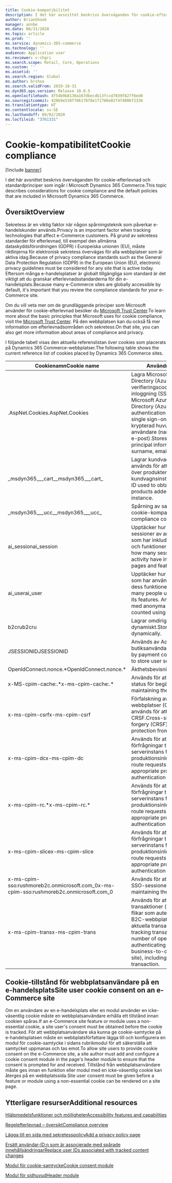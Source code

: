```yaml
---
title: Cookie-kompatibilitet
description: I det här avsnittet beskrivs överväganden för cookie-efterlevnad och standardprinciper som ingår i Microsoft Dynamics 365 Commerce.
author: BrianShook
manager: annbe
ms.date: 08/31/2020
ms.topic: article
ms.prod: ''
ms.service: dynamics-365-commerce
ms.technology: ''
audience: Application user
ms.reviewer: v-chgri
ms.search.scope: Retail, Core, Operations
ms.custom: ''
ms.assetid: ''
ms.search.region: Global
ms.author: brshoo
ms.search.validFrom: 2019-10-31
ms.dyn365.ops.version: Release 10.0.5
ms.openlocfilehash: 4f54b9b8130a167dbecdb13fccd7039f827f6ed0
ms.sourcegitcommit: 420b9e538f706178f8e1f2786e02f4f400bf2336
ms.translationtype: HT
ms.contentlocale: sv-SE
ms.lasthandoff: 09/02/2020
ms.locfileid: "3761331"
---
```

# <a name="cookie-compliance"></a><span data-ttu-id="e3bdd-103">Cookie-kompatibilitet</span><span class="sxs-lookup"><span data-stu-id="e3bdd-103">Cookie compliance</span></span>

[!include [banner](includes/banner.md)]

<span data-ttu-id="e3bdd-104">I det här avsnittet beskrivs överväganden för cookie-efterlevnad och standardprinciper som ingår i Microsoft Dynamics 365 Commerce.</span><span class="sxs-lookup"><span data-stu-id="e3bdd-104">This topic describes considerations for cookie compliance and the default policies that are included in Microsoft Dynamics 365 Commerce.</span></span>

## <a name="overview"></a><span data-ttu-id="e3bdd-105">Översikt</span><span class="sxs-lookup"><span data-stu-id="e3bdd-105">Overview</span></span>

<span data-ttu-id="e3bdd-106">Sekretess är en viktig faktor när någon spårningsteknik som påverkar e-handelskunder används.</span><span class="sxs-lookup"><span data-stu-id="e3bdd-106">Privacy is an important factor when tracking technologies that affect e-Commerce customers.</span></span> <span data-ttu-id="e3bdd-107">På grund av sekretess standarder för efterlevnad, till exempel den allmänna dataskyddsförordningen (GDPR) i Europeiska unionen (EU), måste riktlinjerna för elektronisk sekretess övervägas för alla webbplatser som är aktiva idag.</span><span class="sxs-lookup"><span data-stu-id="e3bdd-107">Because of privacy compliance standards such as the General Data Protection Regulation (GDPR) in the European Union (EU), electronic privacy guidelines must be considered for any site that is active today.</span></span> <span data-ttu-id="e3bdd-108">Eftersom många e-handelsplatser är globalt tillgängliga som standard är det viktigt att du granskar efterlevnadsstandarderna för din e-handelsplats.</span><span class="sxs-lookup"><span data-stu-id="e3bdd-108">Because many e-Commerce sites are globally accessible by default, it's important that you review the compliance standards for your e-Commerce site.</span></span>

<span data-ttu-id="e3bdd-109">Om du vill veta mer om de grundläggande principer som Microsoft använder för cookie-efterlevnad besöker du [Microsoft Trust Center](https://www.microsoft.com/trust-center).</span><span class="sxs-lookup"><span data-stu-id="e3bdd-109">To learn more about the basic principles that Microsoft uses for cookie compliance, visit the [Microsoft Trust Center](https://www.microsoft.com/trust-center).</span></span> <span data-ttu-id="e3bdd-110">På den webbplatsen kan du också få mer information om efterlevnadsområden och sekretess.</span><span class="sxs-lookup"><span data-stu-id="e3bdd-110">On that site, you can also get more information about areas of compliance and privacy.</span></span>

<span data-ttu-id="e3bdd-111">I följande tabell visas den aktuella referenslistan över cookies som placerats på Dynamics 365 Commerce-webbplatser.</span><span class="sxs-lookup"><span data-stu-id="e3bdd-111">The following table shows the current reference list of cookies placed by Dynamics 365 Commerce sites.</span></span>

| <span data-ttu-id="e3bdd-112">Cookienamn</span><span class="sxs-lookup"><span data-stu-id="e3bdd-112">Cookie name</span></span>                               | <span data-ttu-id="e3bdd-113">Användning</span><span class="sxs-lookup"><span data-stu-id="e3bdd-113">Usage</span></span>                                                        |
| ------------------------------------------- | ------------------------------------------------------------ |
| <span data-ttu-id="e3bdd-114">.AspNet.Cookies</span><span class="sxs-lookup"><span data-stu-id="e3bdd-114">.AspNet.Cookies</span></span>                             | <span data-ttu-id="e3bdd-115">Lagra Microsoft Azure Active Directory (Azure AD)-verifieringscookies för enkel inloggning (SSO).</span><span class="sxs-lookup"><span data-stu-id="e3bdd-115">Store Microsoft Azure Active Directory (Azure AD) authentication cookies for single sign-on (SSO).</span></span> <span data-ttu-id="e3bdd-116">Lagrar krypterad huvudinformation för användare (namn, efternamn, e-post).</span><span class="sxs-lookup"><span data-stu-id="e3bdd-116">Stores encrypted user principal information (name, surname, email).</span></span> |
| <span data-ttu-id="e3bdd-117">&#95;msdyn365___cart&#95;</span><span class="sxs-lookup"><span data-stu-id="e3bdd-117">&#95;msdyn365___cart&#95;</span></span>                           | <span data-ttu-id="e3bdd-118">Lagrar kundvagns-ID som används för att hämta listan över produkter som lagts till i kundvagnsinstansen.</span><span class="sxs-lookup"><span data-stu-id="e3bdd-118">Store cart ID used to obtain list of products added to cart instance.</span></span> |
| <span data-ttu-id="e3bdd-119">&#95;msdyn365___ucc&#95;</span><span class="sxs-lookup"><span data-stu-id="e3bdd-119">&#95;msdyn365___ucc&#95;</span></span>                            | <span data-ttu-id="e3bdd-120">Spårning av samtycket till cookie-kompatibilitet.</span><span class="sxs-lookup"><span data-stu-id="e3bdd-120">Cookie compliance consent tracking.</span></span>                          |
| <span data-ttu-id="e3bdd-121">ai_session</span><span class="sxs-lookup"><span data-stu-id="e3bdd-121">ai_session</span></span>                                  | <span data-ttu-id="e3bdd-122">Upptäcker hur många sessioner av användaraktivitet som har inkluderat vissa sidor och funktioner i appen.</span><span class="sxs-lookup"><span data-stu-id="e3bdd-122">Detects how many sessions of user activity have included certain pages and features of the app.</span></span> |
| <span data-ttu-id="e3bdd-123">ai_user</span><span class="sxs-lookup"><span data-stu-id="e3bdd-123">ai_user</span></span>                                     | <span data-ttu-id="e3bdd-124">Upptäcker hur många personer som har använt appen och dess funktioner.</span><span class="sxs-lookup"><span data-stu-id="e3bdd-124">Detects how many people used the app and its features.</span></span> <span data-ttu-id="e3bdd-125">Användare räknas med anonyma ID:n.</span><span class="sxs-lookup"><span data-stu-id="e3bdd-125">Users are counted using anonymous IDs.</span></span> |
| <span data-ttu-id="e3bdd-126">b2cru</span><span class="sxs-lookup"><span data-stu-id="e3bdd-126">b2cru</span></span>                                       | <span data-ttu-id="e3bdd-127">Lagrar omdirigerings-URL dynamiskt.</span><span class="sxs-lookup"><span data-stu-id="e3bdd-127">Stores redirect URL dynamically.</span></span>                              |
| <span data-ttu-id="e3bdd-128">JSESSIONID</span><span class="sxs-lookup"><span data-stu-id="e3bdd-128">JSESSIONID</span></span>                                  | <span data-ttu-id="e3bdd-129">Används av Adyen-butiksanvändarsession.</span><span class="sxs-lookup"><span data-stu-id="e3bdd-129">Used by payment connector Adyen to store user session.</span></span>       |
| <span data-ttu-id="e3bdd-130">OpenIdConnect.nonce.&#42;</span><span class="sxs-lookup"><span data-stu-id="e3bdd-130">OpenIdConnect.nonce.&#42;</span></span>                       | <span data-ttu-id="e3bdd-131">Äkthetsbevisning</span><span class="sxs-lookup"><span data-stu-id="e3bdd-131">Authentication</span></span>                                               |
| <span data-ttu-id="e3bdd-132">x-MS-cpim-cache:.&#42;</span><span class="sxs-lookup"><span data-stu-id="e3bdd-132">x-ms-cpim-cache:.&#42;</span></span>                          | <span data-ttu-id="e3bdd-133">Används för att underhålla status för begäran.</span><span class="sxs-lookup"><span data-stu-id="e3bdd-133">Used for maintaining the request state.</span></span>                      |
| <span data-ttu-id="e3bdd-134">x-ms-cpim-csrf</span><span class="sxs-lookup"><span data-stu-id="e3bdd-134">x-ms-cpim-csrf</span></span>                              | <span data-ttu-id="e3bdd-135">Förfalskning av begäran mellan webbplatser (CRSF) som används för att skydda från CRSF.</span><span class="sxs-lookup"><span data-stu-id="e3bdd-135">Cross-site request forgery (CRSF) token used for protection from CRSF.</span></span>     |
| <span data-ttu-id="e3bdd-136">x-ms-cpim-dc</span><span class="sxs-lookup"><span data-stu-id="e3bdd-136">x-ms-cpim-dc</span></span>                                | <span data-ttu-id="e3bdd-137">Används för att dirigera förfrågningar till en lämplig serverinstans för produktionsinleverans.</span><span class="sxs-lookup"><span data-stu-id="e3bdd-137">Used to route requests to the appropriate production authentication server instance.</span></span> |
| <span data-ttu-id="e3bdd-138">x-ms-cpim-rc.&#42;</span><span class="sxs-lookup"><span data-stu-id="e3bdd-138">x-ms-cpim-rc.&#42;</span></span>                              | <span data-ttu-id="e3bdd-139">Används för att dirigera förfrågningar till en lämplig serverinstans för produktionsinleverans.</span><span class="sxs-lookup"><span data-stu-id="e3bdd-139">Used to route requests to the appropriate production authentication server instance.</span></span> |
| <span data-ttu-id="e3bdd-140">x-ms-cpim-slice</span><span class="sxs-lookup"><span data-stu-id="e3bdd-140">x-ms-cpim-slice</span></span>                             | <span data-ttu-id="e3bdd-141">Används för att dirigera förfrågningar till en lämplig serverinstans för produktionsinleverans.</span><span class="sxs-lookup"><span data-stu-id="e3bdd-141">Used to route requests to the appropriate production authentication server instance.</span></span> |
| <span data-ttu-id="e3bdd-142">x-ms-cpim-sso:rushmoreb2c.onmicrosoft.com_0</span><span class="sxs-lookup"><span data-stu-id="e3bdd-142">x-ms-cpim-sso:rushmoreb2c.onmicrosoft.com_0</span></span> | <span data-ttu-id="e3bdd-143">Används för att underhålla SSO-sessionen.</span><span class="sxs-lookup"><span data-stu-id="e3bdd-143">Used for maintaining the SSO session.</span></span>                        |
| <span data-ttu-id="e3bdd-144">x-ms-cpim-trans</span><span class="sxs-lookup"><span data-stu-id="e3bdd-144">x-ms-cpim-trans</span></span>                             | <span data-ttu-id="e3bdd-145">Används för att spåra transaktioner (antalet öppna flikar som autentiserar mot en B2C-webbplats), inklusive den aktuella transaktionen.</span><span class="sxs-lookup"><span data-stu-id="e3bdd-145">Used for tracking transactions (the number of open tabs authenticating against a business-to-consumer (B2C) site), including the current transaction.</span></span> |

## <a name="site-user-cookie-consent-on-an-e-commerce-site"></a><span data-ttu-id="e3bdd-146">Cookie-tillstånd för webbplatsanvändare på en e-handelsplats</span><span class="sxs-lookup"><span data-stu-id="e3bdd-146">Site user cookie consent on an e-Commerce site</span></span> 

<span data-ttu-id="e3bdd-147">Om en användare av en e-handelsplats eller en modul använder en icke-väsentlig cookie måste en webbplatsanvändare erhålla ett tillstånd innan cookien spåras.</span><span class="sxs-lookup"><span data-stu-id="e3bdd-147">If an e-Commerce site feature or module uses a non-essential cookie, a site user's consent must be obtained before the cookie is tracked.</span></span> <span data-ttu-id="e3bdd-148">För att webbplatsanvändare ska kunna ge cookie-samtycke på e-handelsplatsen måste en webbplatsförfattare lägga till och konfigurera en modul för cookie-samtycke i sidans rubrikmodul för att säkerställa att samtycket uppmanas och tas emot.</span><span class="sxs-lookup"><span data-stu-id="e3bdd-148">To allow site users to provide cookie consent on the e-Commerce site, a site author must add and configure a cookie consent module in the page's header module to ensure that the consent is prompted for and received.</span></span> <span data-ttu-id="e3bdd-149">Tillstånd från webbplatsanvändare måste ges innan en funktion eller modul med en icke-väsentlig cookie kan återges på en webbplatssida.</span><span class="sxs-lookup"><span data-stu-id="e3bdd-149">Site user consent must be given before a feature or module using a non-essential cookie can be rendered on a site page.</span></span>

## <a name="additional-resources"></a><span data-ttu-id="e3bdd-150">Ytterligare resurser</span><span class="sxs-lookup"><span data-stu-id="e3bdd-150">Additional resources</span></span>

[<span data-ttu-id="e3bdd-151">Hjälpmedelsfunktioner och möjligheter</span><span class="sxs-lookup"><span data-stu-id="e3bdd-151">Accessibility features and capabilities</span></span>](accessibility.md)

[<span data-ttu-id="e3bdd-152">Regelefterlevnad – översikt</span><span class="sxs-lookup"><span data-stu-id="e3bdd-152">Compliance overview</span></span>](compliance-overview.md)

[<span data-ttu-id="e3bdd-153">Lägga till en sida med sekretesspolicy</span><span class="sxs-lookup"><span data-stu-id="e3bdd-153">Add a privacy policy page</span></span>](add-privacy-page.md)

[<span data-ttu-id="e3bdd-154">Ersätt användar-ID:n som är associerade med spårade innehållsändringar</span><span class="sxs-lookup"><span data-stu-id="e3bdd-154">Replace user IDs associated with tracked content changes</span></span>](replace-IDs-tracked-changes.md)

[<span data-ttu-id="e3bdd-155">Modul för cookie-samtycke</span><span class="sxs-lookup"><span data-stu-id="e3bdd-155">Cookie consent module</span></span>](cookie-consent-module.md) 
 
[<span data-ttu-id="e3bdd-156">Modul för sidhuvud</span><span class="sxs-lookup"><span data-stu-id="e3bdd-156">Header module</span></span>](author-header-module.md)
